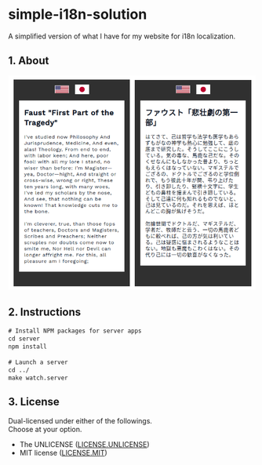 # simple-i18n-solution

A simplified version of what I have for my website for i18n localization.

## 1. About

![screenshot](screenshot.png)


## 2. Instructions

```shell
# Install NPM packages for server apps
cd server
npm install

# Launch a server
cd ../
make watch.server
```

## 3. License

Dual-licensed under either of the followings.  
Choose at your option.

- The UNLICENSE ([LICENSE.UNLICENSE](LICENSE.UNLICENSE))
- MIT license ([LICENSE.MIT](LICENSE.MIT))

